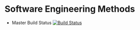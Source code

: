 # Software Engineering Methods

- Master Build Status [![Build Status](https://travis-ci.org/kevin-chalmers/sem.svg?branch=master)](https://travis-ci.org/kevin-chalmers/sem)
